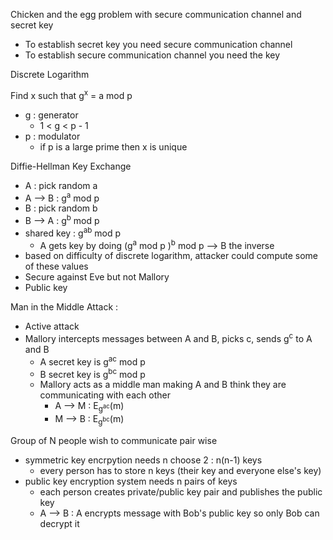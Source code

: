 Chicken and the egg problem with secure communication channel and secret key 
- To establish secret key you need secure communication channel
- To establish secure communication channel you need the key

Discrete Logarithm 

Find x such that g<sup>x</sup> = a mod p 
- g : generator
  - 1 < g < p - 1
- p : modulator
  - if p is a large prime then x is unique

Diffie-Hellman Key Exchange
- A : pick random a
- A --> B : g<sup>a</sup> mod p
- B : pick random b
- B --> A : g<sup>b</sup> mod p
- shared key : g<sup>ab</sup> mod p
  - A gets key by doing (g<sup>a</sup> mod p )<sup>b</sup> mod p --> B the inverse
- based on difficulty of discrete logarithm, attacker could compute some of these values
- Secure against Eve but not Mallory
- Public key

Man in the Middle Attack : 
- Active attack
- Mallory intercepts messages between A and B, picks c, sends g<sup>c</sup> to A and B
  - A secret key is g<sup>ac</sup> mod p
  - B secret key is g<sup>bc</sup> mod p
  - Mallory acts as a middle man making A and B think they are communicating with each other
    - A --> M : E<sub>g<sup>ac</sup></sub>(m)
    - M --> B : E<sub>g<sup>bc</sup></sub>(m)

Group of N people wish to communicate pair wise 
- symmetric key encrpytion needs n choose 2 : n(n-1) keys
  - every person has to store n keys (their key and everyone else's key)
- public key encryption system needs n pairs of keys
  - each person creates private/public key pair and publishes the public key
  - A --> B : A encrypts message with Bob's public key so only Bob can decrypt it
